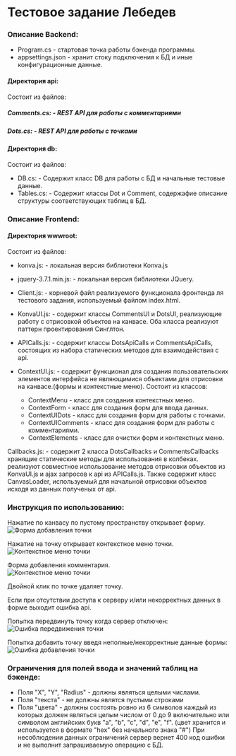 # Тестовое задание Лебедев

### Описание Backend:
* Program.cs - стартовая точка работы бэкенда программы.
* appsettings.json - хранит стоку подключения к БД и иные конфигурационные данные.
#### Директория api:
Состоит из файлов:
##### Comments.cs: - REST API для работы с комментариями
##### Dots.cs: - REST API для работы с точками

#### Директория db:
Состоит из файлов:
* DB.cs: - Содержит класс DB для работы с БД и начальные тестовые данные.
* Tables.cs: - Содержит классы Dot и Comment, содержафие описание структуры соответствующих таблиц в БД.

### Описание Frontend:
#### Директория wwwroot:
Состоит из файлов:
* konva.js: - локальная версия библиотеки Konva.js
* jquery-3.7.1.min.js: - локальная версия библиотеки JQuery.

* Client.js: - корневой файл реализуемого функционала фронтенда ля тестового задания, используемый файлом index.html.

* KonvaUI.js: - содержит классы CommentsUI и DotsUI, реализующие работу с отрисовкой объектов на канвасе. Оба класса реализуют паттерн проектирования Синглтон.

* APICalls.js: - содержит классы DotsApiCalls и CommentsApiCalls, состоящих из набора статических методов для взаимодействия с api.

* ContextUI.js: - содержит функционал для создания пользовательских элементов интерфейса не являющимися объектами для отрисовки на канвасе.(формы и контекстные меню). Состоит из классов: 
  * ContextMenu - класс для создания контекстных меню.  
  * ContextForm - класс для создания форм для ввода данных. 
  * ContextUIDots - класс для создания форм для работы с точками. 
  * ContextUIComments - класс для создания форм для работы с комментариями.  
  * ContextElements - класс для очистки форм и контекстных меню.

Callbacks.js: - содержит 2 класса DotsCallbacks и CommentsCallbacks хранящие статические методы для использования в колбеках. реализуют совместное использование методов отрисовки объектов из KonvaUI.js и ajax запросов к api из APICalls.js. Также содержит класс CanvasLoader, используемый для начальной отрисовки объектов исходя из данных полученых от api.

### Инструкция по использованию:
Нажатие по канвасу по пустому пространству открывает форму.\
![Форма добавления точки](screenshots/addDotForm.png)

Нажатие на точку открывает контекстное меню точки.\
![Контекстное меню точки](screenshots/dotContextMenu.png)

Форма добавления комментария.\
![Контекстное меню точки](screenshots/addCommentForm.png)


Двойной клик по точке удаляет точку.

Если при отсутствии доступа к серверу и/или некорректных данных в форме выходит ошибка api.

Попытка передвинуть точку когда сервер отключен:
![Ошибка передвижения точки](screenshots/MoveDotApiError.png)

Попытка добавить точку введя неполные/некорректные данные формы:
![Ошибка добавления точки](screenshots/addDotApiError.png)

### Ограничения для полей ввода и значений таблиц на бэкенде:
* Поля "X", "Y", "Radius" - должны являться целыми числами.
* Поля "текста" - не должны являтся пустыми строками
* Поля "цвета" - должны состоять ровно из 6 символов каждый из которых должен являться целым числом от 0 до 9 включительно или символом английских букв "a", "b", "c", "d", "e", "f". (цвет хранится и используется в формате "hex" без начального знака "#")
При несоблюдении данных ограничений сервер вернет 400 код ошибки и не выполнит запрашиваемую операцию с БД.

